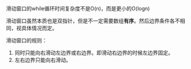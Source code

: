 滑动窗口的while循环时间复杂度不是O(n)，而是更小的O(logn)

滑动窗口虽然本质也是双指针，但是不一定需要数组**有序**。然后边界条件各不相同，视具体情况而定。

滑动窗口的规则：
1. 同时只能向右滑动左边界或右边界。即滑动右边界的时候左边界固定。
2. 左右边界只能向右滑动。